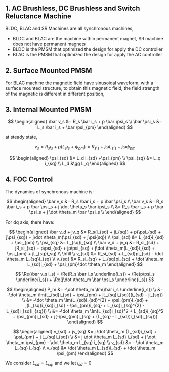 ## 1. AC Brushless, DC Brushless and Switch Reluctance Machine

BLDC, BLAC and SR Machines are all synchronous machines, 

* BLDC and BLAC are the machine within permanent magnet, SR machine does not have permanent magnets
* BLDC is the PMSM that optimized the design for apply the DC controller
* BLAC is the PMSM that optimized the design for apply the AC controller

## 2. Surface Mounted PMSM

For BLAC machine the magnetic field have sinusoidal waveform, with a surface mounted structure, to obtain this magnetic field, the field strength of the magnetic is different in different position,

## 3. Internal Mounted PMSM


$$
\begin{aligned}
\bar v_s &= R_s \bar i_s + p \bar \psi_s \\
\bar \psi_s &= L_s \bar i_s + \bar \psi_{pm}
\end{aligned}
$$

at steady state, 

$$
\bar v_s = R_s \bar i_s + p(L_s \bar i_s + \bar \psi_{pm}) = R_s \bar i_s + j\omega L_s \bar i_s + j\omega \bar \psi_{pm}
$$

$$
\begin{aligned}
\psi_{sd} &= L_d i_{sd} +\psi_{pm} \\
\psi_{sq} &= L_q i_{sq} \\
L_d &\gg L_q
\end{aligned}
$$

## 4. FOC Control
The dynamics of synchronous machine is:

$$
\begin{aligned}
\bar v_s &= R_s \bar i_s + p \bar \psi_s \\
\bar v_s &= R_s \bar i_s + p \bar \psi_s + j \dot \theta_s \bar \psi_s \\
&= R_s \bar i_s + p \bar \psi_s + j \dot \theta_m \bar \psi_s \\
\end{aligned}
$$

For dq axis, there have:

$$
\begin{aligned}
\bar v_d + jv_q &= R_s(i_{sd} + ji_{sq}) + p(\psi_{sd} + j\psi_{sq}) + j\dot \theta_m(\psi_{sd} + j\psi{sq}) \\
\psi_{sd} &= L_{sd}i_{sd} + \psi_{pm} \\
\psi_{sq} &= L_{sq}i_{sq} \\
\bar v_d + jv_q &= R_si_{sd} + jR_si_{sq} + p\psi_{sd} + jp\psi_{sq} + j\dot \theta_m(L_{sd}i_{sd} + \psi_{pm} + jL_{sq}i_sq) \\ \hfill \\
v_{sd} &= R_si_{sd} + L_{sd}pi_{sd} - \dot \theta_m L_{sq}i_{sq} \\ 
v_{sq} &= R_si_{sq} + L_{sq}pi_{sq} + \dot \theta_m L_{sd}i_{sd} + \psi_{pm}\dot \theta_m
\end{aligned}
$$

$$
\Re(\bar v_s i_s) = \Re(R_s \bar i_s \underline{i_s}) + \Re(p\psi_s \underline{i_s}) + \Re(j\dot \theta_m \bar \psi_s \underline{i_s})
$$

$$
\begin{aligned}
P_m &= -\dot \theta_m \Im(\bar i_s \underline{i_s}) \\
&= -\dot \theta_m \Im(L_{sd}i_{sd} + \psi_{pm} + jL_{sq}i_{sq})(i_{sd} - ji_{sq}) \\
&= -\dot \theta_m \Im(L_{sd}i_{sd}^{2} + \psi_{pm}i_{sd} + j(L_{sq}i_{sq}i_{sd} - \psi_{pm}i_{sq} + L_{sq}i_{sq}^{2} - L_{sd}i_{sd}i_{sq})) \\
&= -\dot \theta_m \Im(L_{sd}i_{sd}^2 + L_{sd}i_{sq}^2 + \psi_{pm}i_{sd} + j(-\psi_{pm}i_{sq} + (L_{sq} - L_{sd})i_{sd}i_{sq}))
\end{aligned}
$$

$$
\begin{aligned}
v_{sd} + jv_{sq} &= j \dot \theta_m (L_{sd}i_{sd} + \psi_{pm} + j L_{sq}i_{sq}) \\
&=  j \dot \theta_m L_{sd} i_{sd} +  j \dot \theta_m \psi_{pm} - \dot \theta_m L_{sq} i_{sq} \\
v_{sd} &= - \dot \theta_m L_{sq} i_{sq} \\
v_{sq} &= \dot \theta_m L_{sd}i_{sd} + \dot \theta_m \psi_{pm}
\end{aligned}
$$

We consider $L_{sd} = L_{sq}$, and we let $i_{sd} = 0$